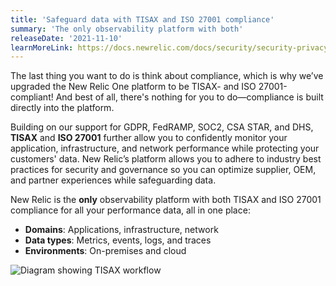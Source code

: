 ```yaml
---
title: 'Safeguard data with TISAX and ISO 27001 compliance'
summary: 'The only observability platform with both'
releaseDate: '2021-11-10'
learnMoreLink: https://docs.newrelic.com/docs/security/security-privacy/compliance/regulatory-audits-new-relic-services/
---
```


The last thing you want to do is think about compliance, which is why we’ve upgraded the New Relic One platform to be TISAX- and ISO 27001-compliant! And best of all, there's nothing for you to do—compliance is built directly into the platform.

Building on our support for GDPR, FedRAMP, SOC2, CSA STAR, and DHS, **TISAX** and **ISO 27001** further allow you to confidently monitor your application, infrastructure, and network performance while protecting your customers' data. New Relic’s platform allows you to adhere to industry best practices for security and governance so you can optimize supplier, OEM, and partner experiences while safeguarding data.

New Relic is the **only** observability platform with both TISAX and ISO 27001 compliance for all your performance data, all in one place:
* **Domains**: Applications, infrastructure, network
* **Data types**: Metrics, events, logs, and traces
* **Environments**: On-premises and cloud

![Diagram showing TISAX workflow](src/images/tisax-and-iso-27001.png "Diagram showing TISAX workflow")